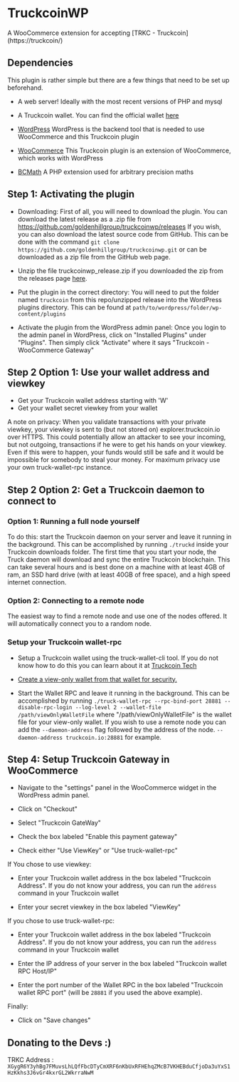 # TruckcoinWP
A WooCommerce extension for accepting [TRKC - Truckcoin] (https://truckcoin/)

## Dependencies
This plugin is rather simple but there are a few things that need to be set up beforehand.

* A web server! Ideally with the most recent versions of PHP and mysql

* A Truckcoin wallet. You can find the official wallet [here](https://truckcoin/)

* [WordPress](https://wordpress.org)
WordPress is the backend tool that is needed to use WooCommerce and this Truckcoin plugin

* [WooCommerce](https://woocommerce.com)
This Truckcoin plugin is an extension of WooCommerce, which works with WordPress

* [BCMath](http://php.net/manual/en/book.bc.php)
A PHP extension used for arbitrary precision maths

## Step 1: Activating the plugin
* Downloading: First of all, you will need to download the plugin. You can download the latest release as a .zip file from https://github.com/goldenhillgroup/truckcoinwp/releases If you wish, you can also download the latest source code from GitHub. This can be done with the command `git clone https://github.com/goldenhillgroup/truckcoinwp.git` or can be downloaded as a zip file from the GitHub web page.

* Unzip the file truckcoinwp_release.zip if you downloaded the zip from the releases page [here](https://github.com/goldenhillgroup/truckcoinwp/releases).

* Put the plugin in the correct directory: You will need to put the folder named `truckcoin` from this repo/unzipped release into the WordPress plugins directory. This can be found at `path/to/wordpress/folder/wp-content/plugins`

* Activate the plugin from the WordPress admin panel: Once you login to the admin panel in WordPress, click on "Installed Plugins" under "Plugins". Then simply click "Activate" where it says "Truckcoin - WooCommerce Gateway"

## Step 2 Option 1: Use your wallet address and viewkey

* Get your Truckcoin wallet address starting with 'W'
* Get your wallet secret viewkey from your wallet

A note on privacy: When you validate transactions with your private viewkey, your viewkey is sent to (but not stored on) explorer.truckcoin.io over HTTPS. This could potentially allow an attacker to see your incoming, but not outgoing, transactions if he were to get his hands on your viewkey. Even if this were to happen, your funds would still be safe and it would be impossible for somebody to steal your money. For maximum privacy use your own truck-wallet-rpc instance.

## Step 2 Option 2: Get a Truckcoin daemon to connect to

### Option 1: Running a full node yourself

To do this: start the Truckcoin daemon on your server and leave it running in the background. This can be accomplished by running `./truckd` inside your Truckcoin downloads folder. The first time that you start your node, the Truck daemon will download and sync the entire Truckcoin blockchain. This can take several hours and is best done on a machine with at least 4GB of ram, an SSD hard drive (with at least 40GB of free space), and a high speed internet connection.

### Option 2: Connecting to a remote node
The easiest way to find a remote node and use one of the nodes offered. It will automatically connect you to a random node.

### Setup your Truckcoin wallet-rpc

* Setup a Truckcoin wallet using the truck-wallet-cli tool. If you do not know how to do this you can learn about it at [Truckcoin Tech](https://truckcointech.blogspot.com)

* [Create a view-only wallet from that wallet for security.](https://truckcointech.blogspot.com)

* Start the Wallet RPC and leave it running in the background. This can be accomplished by running `./truck-wallet-rpc --rpc-bind-port 28881 --disable-rpc-login --log-level 2 --wallet-file /path/viewOnlyWalletFile` where "/path/viewOnlyWalletFile" is the wallet file for your view-only wallet. If you wish to use a remote node you can add the `--daemon-address` flag followed by the address of the node. `--daemon-address truckcoin.io:28881` for example.

## Step 4: Setup Truckcoin Gateway in WooCommerce

* Navigate to the "settings" panel in the WooCommerce widget in the WordPress admin panel.

* Click on "Checkout"

* Select "Truckcoin GateWay"

* Check the box labeled "Enable this payment gateway"

* Check either "Use ViewKey" or "Use truck-wallet-rpc"

If You chose to use viewkey:

* Enter your Truckcoin wallet address in the box labeled "Truckcoin Address". If you do not know your address, you can run the `address` command in your Truckcoin wallet

* Enter your secret viewkey in the box labeled "ViewKey"

If you chose to use truck-wallet-rpc:

* Enter your Truckcoin wallet address in the box labeled "Truckcoin Address". If you do not know your address, you can run the `address` command in your Truckcoin wallet

* Enter the IP address of your server in the box labeled "Truckcoin wallet RPC Host/IP"

* Enter the port number of the Wallet RPC in the box labeled "Truckcoin wallet RPC port" (will be `28881` if you used the above example).

Finally:

* Click on "Save changes"

## Donating to the Devs :)
TRKC Address : `XGygR6Y3yhBg7FMuvsLhLQfFbcDTyCmXRF6nKbUxRFHEhqZMcB7VKHEBduCfjoDa3uYxS1HzKkhs3J6vGr4kxrGL2WkrraNwM`
